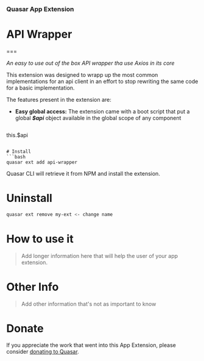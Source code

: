 ### Quasar App Extension  
# API Wrapper
===

_An easy to use out of the box API wrapper tha use Axios  in its core_

This extension was designed to wrapp up the most common implementations for an api client in an effort to stop rewriting the same code for a basic implementation.

The features present in the extension are:
- **Easy global access:** The extension came with a boot script that put a global _**$api**_ object available in the global scope of any component
> ```javascript
this.$api
```

# Install
```bash
quasar ext add api-wrapper
```
Quasar CLI will retrieve it from NPM and install the extension.

# Uninstall
```bash
quasar ext remove my-ext <- change name
```

# How to use it
> Add longer information here that will help the user of your app extension.

# Other Info
> Add other information that's not as important to know

# Donate
If you appreciate the work that went into this App Extension, please consider [donating to Quasar](https://donate.quasar.dev).
